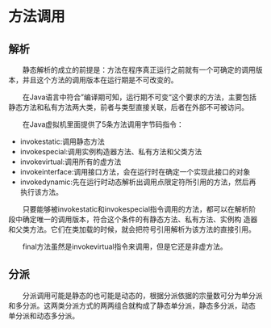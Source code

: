 # 方法调用
## 解析
&emsp;&emsp;静态解析的成立的前提是：方法在程序真正运行之前就有一个可确定的调用版本，并且这个方法的调用版本在运行期是不可改变的。

&emsp;&emsp;在Java语言中符合”编译期可知，运行期不可变“这个要求的方法，主要包括静态方法和私有方法两大类，前者与类型直接关联，后者在外部不可被访问。

&emsp;&emsp;在Java虚拟机里面提供了5条方法调用字节码指令：
- invokestatic:调用静态方法
- invokespecial:调用实例构造器<init>方法、私有方法和父类方法
- invokevirtual:调用所有的虚方法
- invokeinterface:调用接口方法，会在运行时在确定一个实现此接口的对象
- invokedynamic:先在运行时动态解析出调用点限定符所引用的方法，然后再执行该方法。

&emsp;&emsp;只要能够被invokestatic和invokespecial指令调用的方法，都可以在解析阶段中确定唯一的调用版本，符合这个条件的有静态方法、私有方法、实例构
造器和父类方法。它们在类加载的时候，就会把符号引用解析为该方法的直接引用。

&emsp;&emsp;final方法虽然是invokevirtual指令来调用，但是它还是非虚方法。

## 分派
&emsp;&emsp;分派调用可能是静态的也可能是动态的，根据分派依据的宗量数可分为单分派和多分派。这两类分派方式的两两组合就构成了静态单分派，静态多分派，动态
单分派和动态多分派。

